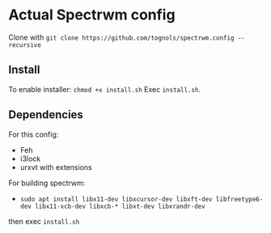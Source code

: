 # Actual Spectrwm config

Clone with `git clone https://github.com/tognols/spectrwm.config --recursive`

## Install
To enable installer:
`chmod +x install.sh`
Exec `install.sh`.

## Dependencies

For this config:
* Feh
* i3lock
* urxvt with extensions

For building spectrwm:
* `sudo apt install libx11-dev libxcursor-dev libxft-dev libfreetype6-dev libx11-xcb-dev libxcb-* libxt-dev libxrandr-dev`

then exec `install.sh`

